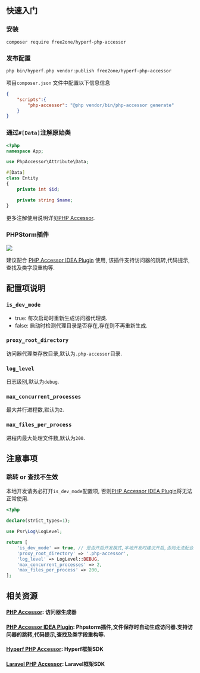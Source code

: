 快速入门
-----------
### 安装
```console
composer require free2one/hyperf-php-accessor
```
### 发布配置
```console
php bin/hyperf.php vendor:publish free2one/hyperf-php-accessor
```
项目`composer.json` 文件中配置以下信息信息
```json
{
    "scripts":{
        "php-accessor": "@php vendor/bin/php-accessor generate"
    }
}
```


### 通过`#[Data]`注解原始类
```php
<?php
namespace App;

use PhpAccessor\Attribute\Data;

#[Data]
class Entity
{
    private int $id;

    private string $name;
}
```
更多注解使用说明详见[PHP Accessor](https://github.com/kkguan/php-accessor).

### PHPStorm插件
<img src="https://plugins.jetbrains.com/files/21172/screenshot_78b22757-36e3-4a90-a405-44acb21c3e10">

建议配合 <a href="https://github.com/kkguan/php-accessor-idea-plugin">PHP Accessor IDEA Plugin</a> 使用, 该插件支持访问器的跳转,代码提示,查找及类字段重构等.


配置项说明
-----------
### `is_dev_mode`
* true: 每次启动时重新生成访问器代理类.
* false: 启动时检测代理目录是否存在,存在则不再重新生成.

### `proxy_root_directory`
访问器代理类存放目录,默认为`.php-accessor`目录.

### `log_level`
日志级别,默认为`debug`.

### `max_concurrent_processes`
最大并行进程数,默认为`2`.

### `max_files_per_process`
进程内最大处理文件数,默认为`200`.

注意事项
-----------

### 跳转 or 查找不生效
本地开发请务必打开`is_dev_mode`配置项, 否则<a href="https://github.com/kkguan/php-accessor-idea-plugin">PHP Accessor IDEA Plugin</a>将无法正常使用.

```php
<?php

declare(strict_types=1);

use Psr\Log\LogLevel;

return [
    'is_dev_mode' => true, // 是否开启开发模式,本地开发时建议开启,否则无法配合ide插件使用
    'proxy_root_directory' => '.php-accessor',
    'log_level' => LogLevel::DEBUG,
    'max_concurrent_processes' => 2,  
    'max_files_per_process' => 200,   
];
```


## 相关资源

#### <a href="https://github.com/kkguan/php-accessor">PHP Accessor</a>: 访问器生成器

#### <a href="https://github.com/kkguan/php-accessor-idea-plugin">PHP Accessor IDEA Plugin</a>: Phpstorm插件,文件保存时自动生成访问器.支持访问器的跳转,代码提示,查找及类字段重构等.

#### <a href="https://github.com/kkguan/hyperf-php-accessor">Hyperf PHP Accessor</a>: Hyperf框架SDK

#### <a href="https://github.com/kkguan/laravel-php-accessor">Laravel PHP Accessor</a>: Laravel框架SDK
